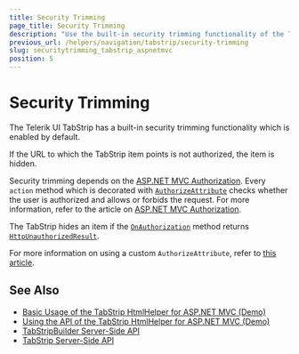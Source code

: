 ```yaml
---
title: Security Trimming
page_title: Security Trimming
description: "Use the built-in security trimming functionality of the Telerik UI TabStrip HtmlHelper for ASP.NET MVC."
previous_url: /helpers/navigation/tabstrip/security-trimming
slug: securitytrimming_tabstrip_aspnetmvc
position: 5
---
```


# Security Trimming

The Telerik UI TabStrip has a built-in security trimming functionality which is enabled by default.

If the URL to which the TabStrip item points is not authorized, the item is hidden.

Security trimming depends on the [ASP.NET MVC Authorization](http://www.asp.net/mvc/tutorials/mvc-music-store/mvc-music-store-part-7). Every `action` method which is decorated with [`AuthorizeAttribute`](http://msdn.microsoft.com/en-us/library/system.web.mvc.authorizeattribute.aspx) checks whether the user is authorized and allows or forbids the request. For more information, refer to the article on [ASP.NET MVC Authorization](http://weblogs.asp.net/jgalloway/archive/2011/04/28/looking-at-how-asp-net-mvc-authorize-interacts-with-asp-net-forms-authorization.aspx).

The TabStrip hides an item if the [`OnAuthorization`](http://msdn.microsoft.com/en-us/library/system.web.mvc.authorizeattribute.onauthorization.aspx) method returns
[`HttpUnauthorizedResult`](http://msdn.microsoft.com/en-us/library/system.web.mvc.httpunauthorizedresult.aspx).

For more information on using a custom `AuthorizeAttribute`, refer to [this article](https://github.com/telerik/kendo-examples-asp-net-mvc/tree/master/kendo-menu-with-custom-authorization-attribute).

## See Also

* [Basic Usage of the TabStrip HtmlHelper for ASP.NET MVC (Demo)](https://demos.telerik.com/aspnet-mvc/tabstrip)
* [Using the API of the TabStrip HtmlHelper for ASP.NET MVC (Demo)](https://demos.telerik.com/aspnet-mvc/tabstrip/api)
* [TabStripBuilder Server-Side API](http://docs.telerik.com/aspnet-mvc/api/Kendo.Mvc.UI.Fluent/TabStripBuilder)
* [TabStrip Server-Side API](/api/tabstrip)

